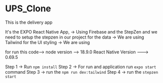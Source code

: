 # UPS_Clone
This is the delivery app

It's the EXPO React Native App,
-> Using Firebase and the StepZen and we need to setup the stepzen in our project for the data 
-> We are using Tailwind for the UI styling
-> We are using 



for run this code-->
node version --> 18.9.0
React Native Version ---> 0.69.5


Step 1 -> Run `npm install` 
Step 2 -> For run and application run `expo start` command
Step 3 -> run the `npm run dev:tailwind`
Step 4 -> run the `stepzen start`
